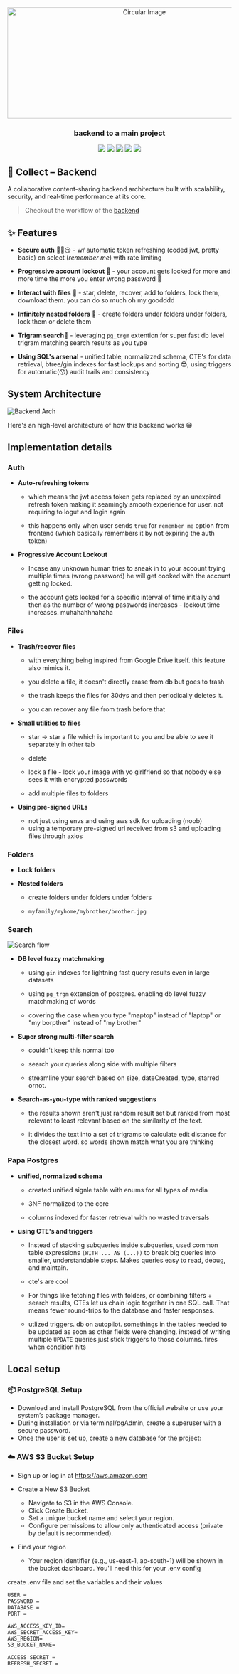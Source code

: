 <div align="center">
  
<img src="/public/github-logo.png" alt="Circular Image" width="600" height="250">

</div>
<h3 align="center"> backend to a main project </h3>

<p align="center">
     <img src = "https://img.shields.io/badge/Node-40916c?style=for-the-badge&logo=node.js&logoColor=white" />
     <img src = "https://img.shields.io/badge/PostgreSQL-5849BE?style=for-the-badge&logo=postgresql&logoColor=white" />
     <img src = "https://img.shields.io/badge/Express-52b788.svg?style=for-the-badge&logo=express&logoColor=white" />
     <img src = "https://img.shields.io/badge/aws-fdc500.svg?style=for-the-badge&logo=amazon-web-services&logoColor=black" />
     <img src = "https://img.shields.io/badge/JWT-%23000000.svg?style=for-the-badge&logo=json-web-tokens&logoColor=white" />
 </p>

## 🧠 Collect – Backend

A collaborative content-sharing backend architecture built with scalability, security, and real-time performance at its core.

> Checkout the workflow of the [backend](https://whimsical.com/AssHGnjcEBEoucSVXDV4LB)

## ✨ Features

- **Secure auth** 🐱‍👤😏 - w/ automatic token refreshing (coded jwt, pretty basic) on select (*remember me*) with rate limiting
  
- **Progressive account lockout** 🔐 - your account gets locked for more and more time the more you enter wrong password 🙂
  
- **Interact with files** 📸 - star, delete, recover, add to folders, lock them, download them. you can do so much oh my goodddd
  
- **Infinitely nested folders** 📂 - create folders under folders under folders, lock them or delete them
  
- **Trigram search**🔎 - leveraging ```pg_trgm``` extention for super fast db level trigram matching search results as you type
  
- **Using SQL's arsenal** - unified table, normalizzed schema, CTE's for data retrieval, btree/gin indexes for fast lookups and sorting 😎, using triggers for automatic(😯) audit trails and consistency

## System Architecture
<img src="/public/backendArch.png" alt="Backend Arch">

Here's an high-level architecture of how this backend works 😁

## Implementation details
### Auth

  - **Auto-refreshing tokens**
    
    - which means the jwt access token gets replaced by an unexpired refresh token making it seamingly smooth experience for user. not requiring to logut and login again
      
    - this happens only when user sends ```true``` for ```remember me``` option from frontend (which basically remembers it by not expiring the auth token)
  - **Progressive Account Lockout**
    
    - Incase any unknown human tries to sneak in to your account trying multiple times (wrong password) he will get cooked with the account getting locked.
      
    - the account gets locked for a specific interval of time initially and then as the number of wrong passwords increases - lockout time increases. muhahahhhahaha
### Files

  - **Trash/recover files**
    
    - with everything being inspired from Google Drive itself. this feature also mimics it.
      
    - you delete a file, it doesn't directly erase from db but goes to trash
      
    - the trash keeps the files for 30dys and then periodically deletes it.
      
    - you can recover any file from trash before that
      
  - **Small utilities to files**
    
    - star -> star a file which is important to you and be able to see it separately in other tab
      
    - delete
      
    - lock a file - lock your image with yo girlfriend so that nobody else sees it with encrypted passwords
      
    - add multiple files to folders
  - **Using pre-signed URLs**
    - not just using envs and using aws sdk for uploading (noob)
    - using a temporary pre-signed url received from s3 and uploading files through axios
### Folders

  - **Lock folders**
    
  - **Nested folders**
    
    - create folders under folders under folders
      
    - ```myfamily/myhome/mybrother/brother.jpg```

### Search
<img src="/public/fuzzy-search.jpeg" alt="Search flow">
  
  - **DB level fuzzy matchmaking**
    
    - using ```gin``` indexes for lightning fast query results even in large datasets
      
    - using ```pg_trgm``` extension of postgres. enabling db level fuzzy matchmaking of words
      
    - covering the case when you type "maptop" instead of "laptop" or "my borpther" instead of "my brother"
      
  - **Super strong multi-filter search**
    
    - couldn't keep this normal too
      
    - search your queries along side with multiple filters
      
    - streamline your search based on size, dateCreated, type, starred ornot.
      
  - **Search-as-you-type with ranked suggestions**
    
    - the results shown aren't just random result set but ranked from most relevant to least relevant based on the similarlty of the text.
      
    - it divides the text into a set of trigrams to calculate edit distance for the closest word. so words shown match what you are thinking
      
### Papa Postgres

  - **unified, normalized schema**
    
    - created unified signle table with enums for all types of media
      
    - 3NF normalized to the core
      
    - columns indexed for faster retrieval with no wasted traversals
      
  - **using CTE's and triggers**
    
    - Instead of stacking subqueries inside subqueries, used common table expressions ```(WITH ... AS (...))``` to break big queries into smaller, understandable steps. Makes queries easy to read, debug, and maintain.
      
    - cte's are cool
      
    - For things like fetching files with folders, or combining filters + search results, CTEs let us chain logic together in one SQL call. That means fewer round-trips to the database and faster responses.
      
    - utlized triggers. db on autopilot. somethings in the tables needed to be updated as soon as other fields were changing. instead of writing multiple ```UPDATE``` queries just stick triggers to those columns. fires when condition hits

## Local setup
### 📦 PostgreSQL Setup
- Download and install PostgreSQL from the official website or use your system’s package manager.
- During installation or via terminal/pgAdmin, create a superuser with a secure password.
- Once the user is set up, create a new database for the project:

### ☁️ AWS S3 Bucket Setup
- Sign up or log in at https://aws.amazon.com
  
- Create a New S3 Bucket
  - Navigate to S3 in the AWS Console.
  - Click Create Bucket.
  - Set a unique bucket name and select your region.
  - Configure permissions to allow only authenticated access (private by default is recommended).

- Find your region
  - Your region identifier (e.g., us-east-1, ap-south-1) will be shown in the bucket dashboard. You'll need this for your .env config

create .env file and set the variables and their values
```env
USER = 
PASSWORD = 
DATABASE = 
PORT = 

AWS_ACCESS_KEY_ID=
AWS_SECRET_ACCESS_KEY=
AWS_REGION=
S3_BUCKET_NAME=

ACCESS_SECRET = 
REFRESH_SECRET = 
```
